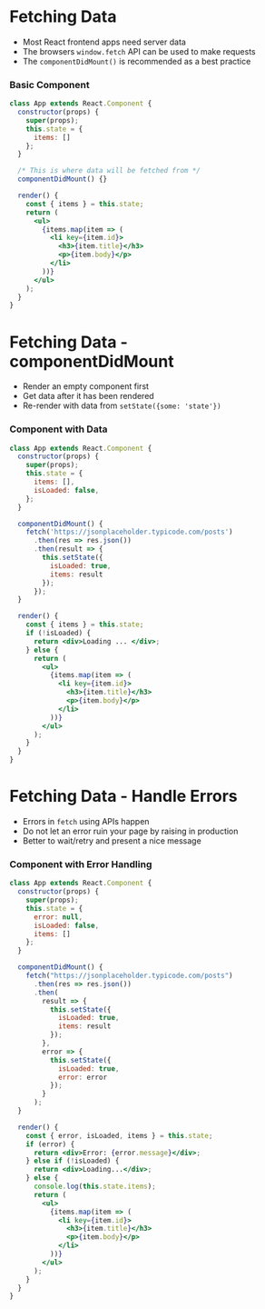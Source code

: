 # Fetching Data

* Most React frontend apps need server data
* The browsers `window.fetch` API can be used to make requests
* The `componentDidMount()` is recommended as a best practice

### Basic Component

```jsx
class App extends React.Component {
  constructor(props) {
    super(props);
    this.state = {
      items: []
    };
  }

  /* This is where data will be fetched from */
  componentDidMount() {}

  render() {
    const { items } = this.state;
    return (
      <ul>
        {items.map(item => (
          <li key={item.id}>
            <h3>{item.title}</h3>
            <p>{item.body}</p>
          </li>
        ))}
      </ul>
    );
  }
}
```

# Fetching Data - componentDidMount

* Render an empty component first
* Get data after it has been rendered
* Re-render with data from `setState({some: 'state'})`

### Component with Data

```jsx
class App extends React.Component {
  constructor(props) {
    super(props);
    this.state = {
      items: [],
      isLoaded: false,
    };
  }

  componentDidMount() {
    fetch('https://jsonplaceholder.typicode.com/posts')
      .then(res => res.json())
      .then(result => {
        this.setState({
          isLoaded: true,
          items: result
        });
      });
  }

  render() {
    const { items } = this.state;
    if (!isLoaded) {
      return <div>Loading ... </div>;
    } else {
      return (
        <ul>
          {items.map(item => (
            <li key={item.id}>
              <h3>{item.title}</h3>
              <p>{item.body}</p>
            </li>
          ))}
        </ul>
      );
    }
  }
}
```

# Fetching Data - Handle Errors

* Errors in `fetch` using APIs happen
* Do not let an error ruin your page by raising in production
* Better to wait/retry and present a nice message

### Component with Error Handling

```jsx
class App extends React.Component {
  constructor(props) {
    super(props);
    this.state = {
      error: null,
      isLoaded: false,
      items: []
    };
  }

  componentDidMount() {
    fetch("https://jsonplaceholder.typicode.com/posts")
      .then(res => res.json())
      .then(
        result => {
          this.setState({
            isLoaded: true,
            items: result
          });
        },
        error => {
          this.setState({
            isLoaded: true,
            error: error
          });
        }
      );
  }

  render() {
    const { error, isLoaded, items } = this.state;
    if (error) {
      return <div>Error: {error.message}</div>;
    } else if (!isLoaded) {
      return <div>Loading...</div>;
    } else {
      console.log(this.state.items);
      return (
        <ul>
          {items.map(item => (
            <li key={item.id}>
              <h3>{item.title}</h3>
              <p>{item.body}</p>
            </li>
          ))}
        </ul>
      );
    }
  }
}
```
